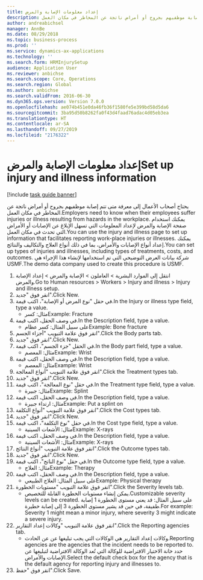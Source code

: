 ```yaml
---
title: إعداد معلومات الإصابة والمرض
description: يحتاج أصحاب الأعمال إلى معرفة متى تتم إصابة موظفيهم بجروح أو أمراض ناتجة عن المخاطر في مكان العمل.
author: andreabichsel
manager: AnnBe
ms.date: 08/29/2018
ms.topic: business-process
ms.prod: ''
ms.service: dynamics-ax-applications
ms.technology: ''
ms.search.form: HRMInjurySetup
audience: Application User
ms.reviewer: anbichse
ms.search.scope: Core, Operations
ms.search.region: Global
ms.author: anbichse
ms.search.validFrom: 2016-06-30
ms.dyn365.ops.version: Version 7.0.0
ms.openlocfilehash: ae074b451e0da46fb36f1580fe5e399bd58d5da6
ms.sourcegitcommit: 3ba95d50b8262fa0f43d4faad76adac4d05eb3ea
ms.translationtype: HT
ms.contentlocale: ar-SA
ms.lasthandoff: 09/27/2019
ms.locfileid: "2176322"
---
```

# <a name="set-up-injury-and-illness-information"></a><span data-ttu-id="4776c-103">إعداد معلومات الإصابة والمرض</span><span class="sxs-lookup"><span data-stu-id="4776c-103">Set up injury and illness information</span></span>

[!include [task guide banner](../../includes/task-guide-banner.md)]

<span data-ttu-id="4776c-104">يحتاج أصحاب الأعمال إلى معرفة متى تتم إصابة موظفيهم بجروح أو أمراض ناتجة عن المخاطر في مكان العمل.</span><span class="sxs-lookup"><span data-stu-id="4776c-104">Employers need to know when their employees suffer injuries or illness resulting from hazards in the workplace.</span></span> <span data-ttu-id="4776c-105">يمكنك استخدام صفحة الإصابة والمرض لإعداد المعلومات التي تسهل الإبلاغ عن الإصابات أو الأمراض التي تحدث في مكان العمل.</span><span class="sxs-lookup"><span data-stu-id="4776c-105">You can use the injury and illness page to set up information that facilitates reporting work-place injuries or illnesses.</span></span> <span data-ttu-id="4776c-106">يمكنك إعداد أنواع الإصابات والأمراض، بما في ذلك أنواع العلاج والتكاليف والنتائج.</span><span class="sxs-lookup"><span data-stu-id="4776c-106">You can set up types of injuries and illnesses, including types of treatments, costs, and outcomes.</span></span> <span data-ttu-id="4776c-107">شركة بيانات العرض التوضيحي التي تم استخدامها لإنشاء هذا الإجراء هي USMF.</span><span class="sxs-lookup"><span data-stu-id="4776c-107">The demo data company used to create this procedure is USMF.</span></span>

1. <span data-ttu-id="4776c-108">انتقل إلى الموارد البشرية > العاملون‬ > الإصابة والمرض > إعداد الإصابة والمرض.</span><span class="sxs-lookup"><span data-stu-id="4776c-108">Go to Human resources > Workers > Injury and illness > Injury and illness setup.</span></span>
2. <span data-ttu-id="4776c-109">انقر فوق "جديد".</span><span class="sxs-lookup"><span data-stu-id="4776c-109">Click New.</span></span>
3. <span data-ttu-id="4776c-110">في حقل "نوع المرض أو الإصابة"، اكتب قيمة.</span><span class="sxs-lookup"><span data-stu-id="4776c-110">In the Injury or illness type field, type a value.</span></span>
    * <span data-ttu-id="4776c-111">مثال: كسر</span><span class="sxs-lookup"><span data-stu-id="4776c-111">Example: Fracture</span></span>  
4. <span data-ttu-id="4776c-112">في وصف الحقل، اكتب قيمة.</span><span class="sxs-lookup"><span data-stu-id="4776c-112">In the Description field, type a value.</span></span>
    * <span data-ttu-id="4776c-113">على سبيل المثال: كسر عظام</span><span class="sxs-lookup"><span data-stu-id="4776c-113">Example: Bone fracture</span></span>  
5. <span data-ttu-id="4776c-114">انقر فوق علامة التبويب "أجزاء الجسم".</span><span class="sxs-lookup"><span data-stu-id="4776c-114">Click the Body parts tab.</span></span>
6. <span data-ttu-id="4776c-115">انقر فوق "جديد".</span><span class="sxs-lookup"><span data-stu-id="4776c-115">Click New.</span></span>
7. <span data-ttu-id="4776c-116">في الحقل "جزء الجسم"، اكتب قيمة.</span><span class="sxs-lookup"><span data-stu-id="4776c-116">In the Body part field, type a value.</span></span>
    * <span data-ttu-id="4776c-117">مثال: المعصم</span><span class="sxs-lookup"><span data-stu-id="4776c-117">Example: Wrist</span></span>  
8. <span data-ttu-id="4776c-118">في وصف الحقل، اكتب قيمة.</span><span class="sxs-lookup"><span data-stu-id="4776c-118">In the Description field, type a value.</span></span>
    * <span data-ttu-id="4776c-119">مثال: المعصم</span><span class="sxs-lookup"><span data-stu-id="4776c-119">Example: Wrist</span></span>  
9. <span data-ttu-id="4776c-120">انقر فوق علامة التبويب "أنواع المعالجة".</span><span class="sxs-lookup"><span data-stu-id="4776c-120">Click the Treatment types tab.</span></span>
10. <span data-ttu-id="4776c-121">انقر فوق "جديد".</span><span class="sxs-lookup"><span data-stu-id="4776c-121">Click New.</span></span>
11. <span data-ttu-id="4776c-122">في حقل "نوع المعالجة"، اكتب قيمة.</span><span class="sxs-lookup"><span data-stu-id="4776c-122">In the Treatment type field, type a value.</span></span>
    * <span data-ttu-id="4776c-123">مثال: جبيرة</span><span class="sxs-lookup"><span data-stu-id="4776c-123">Example: Splint</span></span>  
12. <span data-ttu-id="4776c-124">في وصف الحقل، اكتب قيمة.</span><span class="sxs-lookup"><span data-stu-id="4776c-124">In the Description field, type a value.</span></span>
    * <span data-ttu-id="4776c-125">مثال: ارتداء جبيرة</span><span class="sxs-lookup"><span data-stu-id="4776c-125">Example: Put a splint on</span></span>  
13. <span data-ttu-id="4776c-126">انقر فوق علامة التبويب "أنواع التكلفة‬".</span><span class="sxs-lookup"><span data-stu-id="4776c-126">Click the Cost types tab.</span></span>
14. <span data-ttu-id="4776c-127">انقر فوق "جديد".</span><span class="sxs-lookup"><span data-stu-id="4776c-127">Click New.</span></span>
15. <span data-ttu-id="4776c-128">في حقل "نوع التكلفة"، اكتب قيمة.</span><span class="sxs-lookup"><span data-stu-id="4776c-128">In the Cost type field, type a value.</span></span>
    * <span data-ttu-id="4776c-129">مثال: الأشعات السينية</span><span class="sxs-lookup"><span data-stu-id="4776c-129">Example: X-rays</span></span>  
16. <span data-ttu-id="4776c-130">في وصف الحقل، اكتب قيمة.</span><span class="sxs-lookup"><span data-stu-id="4776c-130">In the Description field, type a value.</span></span>
    * <span data-ttu-id="4776c-131">مثال: الأشعات السينية</span><span class="sxs-lookup"><span data-stu-id="4776c-131">Example: X-rays</span></span>  
17. <span data-ttu-id="4776c-132">انقر فوق علامة التبويب "أنواع النتائج".</span><span class="sxs-lookup"><span data-stu-id="4776c-132">Click the Outcome types tab.</span></span>
18. <span data-ttu-id="4776c-133">انقر فوق "جديد".</span><span class="sxs-lookup"><span data-stu-id="4776c-133">Click New.</span></span>
19. <span data-ttu-id="4776c-134">في حقل "نوع الناتج"، اكتب قيمة.</span><span class="sxs-lookup"><span data-stu-id="4776c-134">In the Outcome type field, type a value.</span></span>
    * <span data-ttu-id="4776c-135">مثال: العلاج</span><span class="sxs-lookup"><span data-stu-id="4776c-135">Example: Therapy</span></span>  
20. <span data-ttu-id="4776c-136">في وصف الحقل، اكتب قيمة.</span><span class="sxs-lookup"><span data-stu-id="4776c-136">In the Description field, type a value.</span></span>
    * <span data-ttu-id="4776c-137">على سبيل المثال: العلاج الطبيعي</span><span class="sxs-lookup"><span data-stu-id="4776c-137">Example: Physical therapy</span></span>  
21. <span data-ttu-id="4776c-138">انقر فوق علامة التبويب "مستويات الخطورة".</span><span class="sxs-lookup"><span data-stu-id="4776c-138">Click the Severity levels tab.</span></span>
    * <span data-ttu-id="4776c-139">يمكن إنشاء مستويات الخطورة القابلة للتخصيص.</span><span class="sxs-lookup"><span data-stu-id="4776c-139">Customizable severity levels can be created.</span></span> <span data-ttu-id="4776c-140">على سبيل المثال: قد يعني مستوى الخطورة 1 إصابة طفيفة، في حين قد يشير مستوى الخطورة 3 إلى إصابة خطيرة.</span><span class="sxs-lookup"><span data-stu-id="4776c-140">For example: Severity 1 might mean a minor injury, where severity 3 might indicate a severe injury.</span></span>  
22. <span data-ttu-id="4776c-141">انقر فوق علامة التبويب "وكالات إعداد التقارير".</span><span class="sxs-lookup"><span data-stu-id="4776c-141">Click the Reporting agencies tab.</span></span>
    * <span data-ttu-id="4776c-142">وكالات إعداد التقارير هي الوكالات التي يجب تبليغها عن عن الحادث.</span><span class="sxs-lookup"><span data-stu-id="4776c-142">Reporting agencies are the agencies that the incident needs to be reported to.</span></span> <span data-ttu-id="4776c-143">حدد خانة الاختيار الافتراضية للوكالة التي تُعد الوكالة الافتراضية لتبليغها عن الإصابات والأمراض.</span><span class="sxs-lookup"><span data-stu-id="4776c-143">Select the default check box for the agency that is the default agency for reporting injury and illnesses to.</span></span>  
23. <span data-ttu-id="4776c-144">انقر فوق "حفظ".</span><span class="sxs-lookup"><span data-stu-id="4776c-144">Click Save.</span></span>

